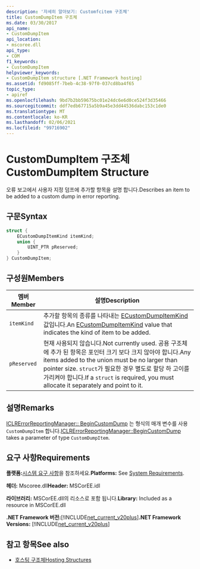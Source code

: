 ```yaml
---
description: '자세히 알아보기: Customfcitem 구조체'
title: CustomDumpItem 구조체
ms.date: 03/30/2017
api_name:
- CustomDumpItem
api_location:
- mscoree.dll
api_type:
- COM
f1_keywords:
- CustomDumpItem
helpviewer_keywords:
- CustomDumpItem structure [.NET Framework hosting]
ms.assetid: fd9085ff-7beb-4c38-97f0-037cd8ba4f65
topic_type:
- apiref
ms.openlocfilehash: 9bd7b2bb59675bc01e24dc6e6d0ce524f3d35466
ms.sourcegitcommit: ddf7edb67715a5b9a45e3dd44536dabc153c1de0
ms.translationtype: MT
ms.contentlocale: ko-KR
ms.lasthandoff: 02/06/2021
ms.locfileid: "99716902"
---
```

# <a name="customdumpitem-structure"></a><span data-ttu-id="f06cd-103">CustomDumpItem 구조체</span><span class="sxs-lookup"><span data-stu-id="f06cd-103">CustomDumpItem Structure</span></span>

<span data-ttu-id="f06cd-104">오류 보고에서 사용자 지정 덤프에 추가할 항목을 설명 합니다.</span><span class="sxs-lookup"><span data-stu-id="f06cd-104">Describes an item to be added to a custom dump in error reporting.</span></span>  
  
## <a name="syntax"></a><span data-ttu-id="f06cd-105">구문</span><span class="sxs-lookup"><span data-stu-id="f06cd-105">Syntax</span></span>  
  
```cpp  
struct {  
    ECustomDumpItemKind itemKind;
    union {  
        UINT_PTR pReserved;  
    }  
} CustomDumpItem;  
```  
  
## <a name="members"></a><span data-ttu-id="f06cd-106">구성원</span><span class="sxs-lookup"><span data-stu-id="f06cd-106">Members</span></span>  
  
|<span data-ttu-id="f06cd-107">멤버</span><span class="sxs-lookup"><span data-stu-id="f06cd-107">Member</span></span>|<span data-ttu-id="f06cd-108">설명</span><span class="sxs-lookup"><span data-stu-id="f06cd-108">Description</span></span>|  
|------------|-----------------|  
|`itemKind`|<span data-ttu-id="f06cd-109">추가할 항목의 종류를 나타내는 [ECustomDumpItemKind](ecustomdumpitemkind-enumeration.md) 값입니다.</span><span class="sxs-lookup"><span data-stu-id="f06cd-109">An [ECustomDumpItemKind](ecustomdumpitemkind-enumeration.md) value that indicates the kind of item to be added.</span></span>|  
|`pReserved`|<span data-ttu-id="f06cd-110">현재 사용되지 않습니다.</span><span class="sxs-lookup"><span data-stu-id="f06cd-110">Not currently used.</span></span> <span data-ttu-id="f06cd-111">공용 구조체에 추가 된 항목은 포인터 크기 보다 크지 않아야 합니다.</span><span class="sxs-lookup"><span data-stu-id="f06cd-111">Any items added to the union must be no larger than pointer size.</span></span> <span data-ttu-id="f06cd-112">`struct`가 필요한 경우 별도로 할당 하 고이를 가리켜야 합니다.</span><span class="sxs-lookup"><span data-stu-id="f06cd-112">If a `struct` is required, you must allocate it separately and point to it.</span></span>|  
  
## <a name="remarks"></a><span data-ttu-id="f06cd-113">설명</span><span class="sxs-lookup"><span data-stu-id="f06cd-113">Remarks</span></span>  

 <span data-ttu-id="f06cd-114">[ICLRErrorReportingManager:: BeginCustomDump](iclrerrorreportingmanager-begincustomdump-method.md) 는 형식의 매개 변수를 사용 `CustomDumpItem` 합니다.</span><span class="sxs-lookup"><span data-stu-id="f06cd-114">[ICLRErrorReportingManager::BeginCustomDump](iclrerrorreportingmanager-begincustomdump-method.md) takes a parameter of type `CustomDumpItem`.</span></span>  
  
## <a name="requirements"></a><span data-ttu-id="f06cd-115">요구 사항</span><span class="sxs-lookup"><span data-stu-id="f06cd-115">Requirements</span></span>  

 <span data-ttu-id="f06cd-116">**플랫폼:**[시스템 요구 사항](../../get-started/system-requirements.md)을 참조하세요.</span><span class="sxs-lookup"><span data-stu-id="f06cd-116">**Platforms:** See [System Requirements](../../get-started/system-requirements.md).</span></span>  
  
 <span data-ttu-id="f06cd-117">**헤더:** Mscoree.dll</span><span class="sxs-lookup"><span data-stu-id="f06cd-117">**Header:** MSCorEE.idl</span></span>  
  
 <span data-ttu-id="f06cd-118">**라이브러리:** MSCorEE.dll의 리소스로 포함 됩니다.</span><span class="sxs-lookup"><span data-stu-id="f06cd-118">**Library:** Included as a resource in MSCorEE.dll</span></span>  
  
 <span data-ttu-id="f06cd-119">**.NET Framework 버전:**[!INCLUDE[net_current_v20plus](../../../../includes/net-current-v20plus-md.md)]</span><span class="sxs-lookup"><span data-stu-id="f06cd-119">**.NET Framework Versions:** [!INCLUDE[net_current_v20plus](../../../../includes/net-current-v20plus-md.md)]</span></span>  
  
## <a name="see-also"></a><span data-ttu-id="f06cd-120">참고 항목</span><span class="sxs-lookup"><span data-stu-id="f06cd-120">See also</span></span>

- [<span data-ttu-id="f06cd-121">호스팅 구조체</span><span class="sxs-lookup"><span data-stu-id="f06cd-121">Hosting Structures</span></span>](hosting-structures.md)
